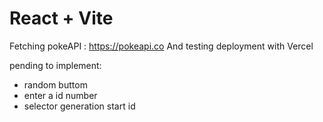 # React + Vite

Fetching pokeAPI : https://pokeapi.co 
And testing deployment with Vercel

pending to implement:
* random buttom
* enter a id number
* selector generation start id 